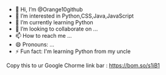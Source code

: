- 👋 Hi, I’m @Orange10github
- 👀 I’m interested in Python,CSS,Java,JavaScript
- 🌱 I’m currently learning Python
- 💞️ I’m looking to collaborate on ...
- 📫 How to reach me ...
- 😄 Pronouns: ...
- ⚡ Fun fact: I'm learning Python from my uncle

<!---
Orange10github/Orange10github is a ✨ special ✨ repository because its `README.md` (this file) appears on your GitHub profile.
You can click the Preview link to take a look at your changes.
--->
Copy this to ur Google Chorme link bar : https://bom.so/s1iB1

